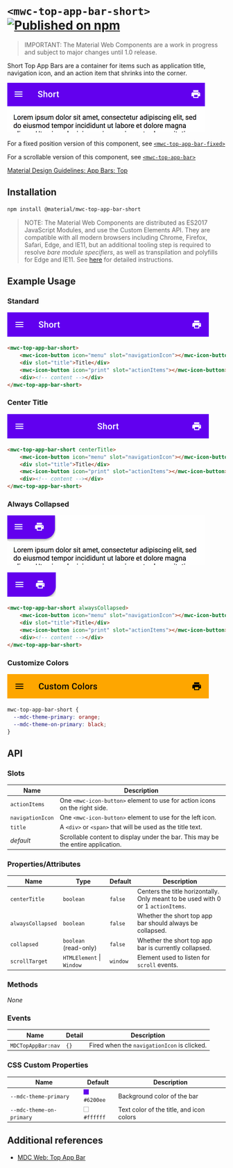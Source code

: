 # `<mwc-top-app-bar-short>` [![Published on npm](https://img.shields.io/npm/v/@material/mwc-top-app-bar-short.svg)](https://www.npmjs.com/package/@material/mwc-top-app-bar-short)

> IMPORTANT: The Material Web Components are a work in progress and subject to
> major changes until 1.0 release.

Short Top App Bars are a container for items such as application title, navigation icon, and an action item that shrinks into the corner.

![](images/short.gif)

For a fixed position version of this component, see [`<mwc-top-app-bar-fixed>`](http://github.com/material-components/material-components-web-components/tree/master/packages/top-app-bar-fixed)

For a scrollable version of this component, see [`<mwc-top-app-bar>`](http://github.com/material-components/material-components-web-components/tree/master/packages/top-app-bar)

[Material Design Guidelines: App Bars: Top](https://material.io/design/components/app-bars-top.html)

## Installation

```sh
npm install @material/mwc-top-app-bar-short
```

> NOTE: The Material Web Components are distributed as ES2017 JavaScript
> Modules, and use the Custom Elements API. They are compatible with all modern
> browsers including Chrome, Firefox, Safari, Edge, and IE11, but an additional
> tooling step is required to resolve *bare module specifiers*, as well as
> transpilation and polyfills for Edge and IE11. See
> [here](https://github.com/material-components/material-components-web-components#quick-start)
> for detailed instructions.

## Example Usage

### Standard

<img src="images/standard.png" height="56px">

```html
<mwc-top-app-bar-short>
    <mwc-icon-button icon="menu" slot="navigationIcon"></mwc-icon-button>
    <div slot="title">Title</div>
    <mwc-icon-button icon="print" slot="actionItems"></mwc-icon-button>
    <div><!-- content --></div>
</mwc-top-app-bar-short>
```

### Center Title

<img src="images/center_title.png" height="56px">

```html
<mwc-top-app-bar-short centerTitle>
    <mwc-icon-button icon="menu" slot="navigationIcon"></mwc-icon-button>
    <div slot="title">Title</div>
    <mwc-icon-button icon="print" slot="actionItems"></mwc-icon-button>
    <div><!-- content --></div>
</mwc-top-app-bar-short>
```

### Always Collapsed

![](images/collapsed.gif)

<img src="images/collapsed.png" height="56px">

```html
<mwc-top-app-bar-short alwaysCollapsed>
    <mwc-icon-button icon="menu" slot="navigationIcon"></mwc-icon-button>
    <div slot="title">Title</div>
    <mwc-icon-button icon="print" slot="actionItems"></mwc-icon-button>
    <div><!-- content --></div>
</mwc-top-app-bar-short>
```

### Customize Colors

<img src="images/custom_colors.png" height="56px">

```css
mwc-top-app-bar-short {
  --mdc-theme-primary: orange;
  --mdc-theme-on-primary: black;
}
```

## API

### Slots
| Name | Description
| ---- | -----------
| `actionItems` | One `<mwc-icon-button>` element to use for action icons on the right side.
| `navigationIcon` | One `<mwc-icon-button>` element to use for the left icon.
| `title` | A `<div>` or `<span>` that will be used as the title text.
| _default_ | Scrollable content to display under the bar. This may be the entire application.

### Properties/Attributes
| Name | Type | Default | Description
| ---- | ---- | ------- | -----------
| `centerTitle` | `boolean` | `false` | Centers the title horizontally. Only meant to be used with 0 or 1 `actionItems`.
| `alwaysCollapsed` | `boolean` | `false` | Whether the short top app bar should always be collapsed.
| `collapsed` | `boolean` (read-only) | `false` | Whether the short top app bar is currently collapsed.
| `scrollTarget` | `HTMLElement` \| `Window` | `window` | Element used to listen for `scroll` events.

### Methods
*None*

### Events

| Name | Detail | Description
| ---- | ------ | -----------
| `MDCTopAppBar:nav` | `{}` | Fired when the `navigationIcon` is clicked.

### CSS Custom Properties

| Name | Default | Description
| ---- | ------- | -----------
| `--mdc-theme-primary` | ![](images/color_6200ee.png) `#6200ee` | Background color of the bar
| `--mdc-theme-on-primary` | ![](images/color_ffffff.png) `#ffffff` | Text color of the title, and icon colors

## Additional references

- [MDC Web: Top App Bar](https://material.io/develop/web/components/top-app-bar/)